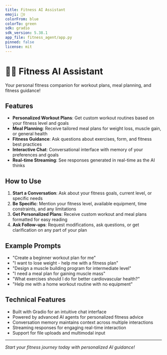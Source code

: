 ```yaml
---
title: Fitness AI Assistant
emoji: 🏋️‍♀️
colorFrom: blue
colorTo: green
sdk: gradio
sdk_version: 5.38.1
app_file: fitness_agent/app.py
pinned: false
license: mit
---
```


# 🏋️‍♀️ Fitness AI Assistant

Your personal fitness companion for workout plans, meal planning, and fitness guidance!

## Features

- **Personalized Workout Plans**: Get custom workout routines based on your fitness level and goals
- **Meal Planning**: Receive tailored meal plans for weight loss, muscle gain, or general health
- **Fitness Guidance**: Ask questions about exercises, form, and fitness best practices
- **Interactive Chat**: Conversational interface with memory of your preferences and goals
- **Real-time Streaming**: See responses generated in real-time as the AI thinks

## How to Use

1. **Start a Conversation**: Ask about your fitness goals, current level, or specific needs
2. **Be Specific**: Mention your fitness level, available equipment, time constraints, and any limitations
3. **Get Personalized Plans**: Receive custom workout and meal plans formatted for easy reading
4. **Ask Follow-ups**: Request modifications, ask questions, or get clarification on any part of your plan

## Example Prompts

- "Create a beginner workout plan for me"
- "I want to lose weight - help me with a fitness plan"
- "Design a muscle building program for intermediate level"
- "I need a meal plan for gaining muscle mass"
- "What exercises should I do for better cardiovascular health?"
- "Help me with a home workout routine with no equipment"

## Technical Features

- Built with Gradio for an intuitive chat interface
- Powered by advanced AI agents for personalized fitness advice
- Conversation memory maintains context across multiple interactions
- Streaming responses for engaging real-time interaction
- Support for file uploads and multimodal input

---

*Start your fitness journey today with personalized AI guidance!*
